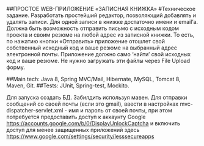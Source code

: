 ##ПРОСТОЕ WEB-ПРИЛОЖЕНИЕ «ЗАПИСНАЯ КНИЖКА»
#Техническое задание.
Разработать простейший редактор, позволяющий добавлять и удалять записи. 
Для одной записи в книжке достаточно имени и email‘а. Должна быть возможность 
отправить письмо с исходным кодом проекта и своим резюме на любой адрес из записной книжки.
То есть, по нажатию кнопки «Отправить» приложение отошлет свой собственный 
исходный код и ваше резюме на выбранный адрес электронной почты. Приложение должно 
само ‘найти’ свой исходных код и ваше резюме. Не нужно загружать эти файлы через File Upload форму.

##Main tech: Java 8, Spring MVC/Mail, Hibernate, MySQL, Tomcat 8, Maven, Git.
##Tests: JUnit, Spring-test, Mockito.

Для запуска создать БД. Забилдить используя мавен.
Для отправки сообщений со своей почты (если это gmail), ввести в настройках 
mvc-dispatcher-servlet.xml - имя и пароль от своей почты, 
при этом потребуется предоставить доступ к аккаунту 
Google https://accounts.google.com/b/0/DisplayUnlockCaptcha
и включить доступ для менее защищенных приложений
здесь https://www.google.com/settings/security/lesssecureapps

